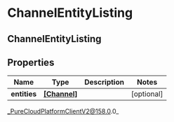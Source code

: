 # ChannelEntityListing

## ChannelEntityListing

## Properties

|Name | Type | Description | Notes|
|------------ | ------------- | ------------- | -------------|
| **entities** | [**[Channel]**](Channel) |  | [optional] |



_PureCloudPlatformClientV2@158.0.0_
